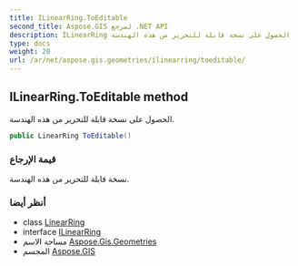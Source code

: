 ```yaml
---
title: ILinearRing.ToEditable
second_title: Aspose.GIS لمرجع .NET API
description: ILinearRing طريقة. الحصول على نسخة قابلة للتحرير من هذه الهندسة.
type: docs
weight: 20
url: /ar/net/aspose.gis.geometries/ilinearring/toeditable/
---
```

## ILinearRing.ToEditable method

الحصول على نسخة قابلة للتحرير من هذه الهندسة.

```csharp
public LinearRing ToEditable()
```

### قيمة الإرجاع

نسخة قابلة للتحرير من هذه الهندسة.

### أنظر أيضا

* class [LinearRing](../../linearring/)
* interface [ILinearRing](../)
* مساحة الاسم [Aspose.Gis.Geometries](../../ilinearring/)
* المجسم [Aspose.GIS](../../../)


